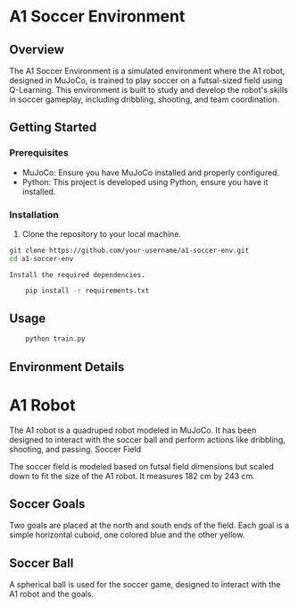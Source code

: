 # A1 Soccer Environment

## Overview
The A1 Soccer Environment is a simulated environment where the A1 robot, designed in MuJoCo, is trained to play soccer on a futsal-sized field using Q-Learning. This environment is built to study and develop the robot's skills in soccer gameplay, including dribbling, shooting, and team coordination.

## Getting Started

### Prerequisites
- MuJoCo: Ensure you have MuJoCo installed and properly configured.
- Python: This project is developed using Python, ensure you have it installed.

### Installation
1. Clone the repository to your local machine.
```bash
git clone https://github.com/your-username/a1-soccer-env.git
cd a1-soccer-env
```

    Install the required dependencies.
```bash
    pip install -r requirements.txt
```

## Usage
```bash
    python train.py
```

## Environment Details
# A1 Robot

The A1 robot is a quadruped robot modeled in MuJoCo. It has been designed to interact with the soccer ball and perform actions like dribbling, shooting, and passing.
Soccer Field

The soccer field is modeled based on futsal field dimensions but scaled down to fit the size of the A1 robot. It measures 182 cm by 243 cm.
## Soccer Goals

Two goals are placed at the north and south ends of the field. Each goal is a simple horizontal cuboid, one colored blue and the other yellow.
## Soccer Ball

A spherical ball is used for the soccer game, designed to interact with the A1 robot and the goals.
